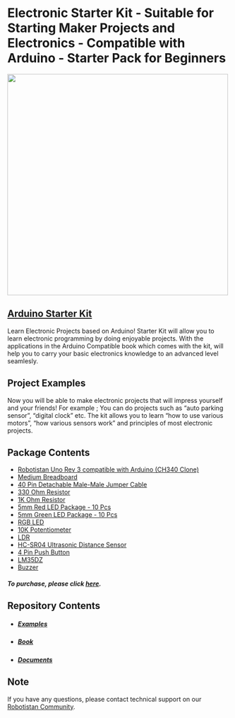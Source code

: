 # Electronic Starter Kit - Suitable for Starting Maker Projects and Electronics - Compatible with Arduino - Starter Pack for Beginners
<img src="https://user-images.githubusercontent.com/111511331/191184633-f421c224-7bd5-4bee-a150-e357950c48a1.png" width="500" height="500">




## [Arduino Starter Kit](https://shop.robotistan.com/products/electronic-starter-kit-suitable-for-starting-maker-projects-and-electronics-compatible-with-arduino-starter-pack-for-beginners "Heading link")
Learn Electronic Projects based on Arduino! Starter Kit will allow you to learn electronic programming by doing enjoyable projects. With the applications in the Arduino Compatible book which comes with the kit, will help you to carry your basic electronics knowledge to an advanced level seamlesly.

## Project Examples
Now you will be able to make electronic projects that will impress yourself and your friends! For example ; You can do projects such as “auto parking sensor”, “digital clock” etc. The kit allows you to learn “how to use various motors”, “how various sensors work” and principles of most electronic projects. 

## Package Contents

- [Robotistan Uno Rev 3 compatible with Arduino (CH340 Clone)](https://shop.robotistan.com/products/robotistan-uno-with-headers-for-arduino-with-usb-cable-usb-chip-ch340?_pos=2&_sid=8430ed98f&_ss=r "Heading Link")
- [Medium Breadboard](https://shop.robotistan.com/products/standart-size-breadboard-830-holes?_pos=2&_sid=f37302e21&_ss=r "Heading Link")
- [40 Pin Detachable Male-Male Jumper Cable](https://shop.robotistan.com/products/jumper-wires-standards-26-awg-40-pack?_pos=1&_sid=e681b5c50&_ss=r "Heading Link")
- [330 Ohm Resistor](https://www.robotistan.com/14w-330r-direnc-paketi-10-adet "Heading Link")
- [1K Ohm Resistor](https://www.robotistan.com/14w-1k-direnc-paketi-10-adet "Heading Link")
- [5mm Red LED Package - 10 Pcs](https://www.robotistan.com/5mm-kirmizi-led-paketi-10-adet "Heading Link")
- [5mm Green LED Package - 10 Pcs](https://www.robotistan.com/5mm-yesil-led-paketi-10-adet "Heading Link")
- [RGB LED](https://www.robotistan.com/5mm-seffaf-rgb-led "Heading Link")
- [10K Potentiometer](https://www.robotistan.com/10k-potansiyometre-ayarli-direnc "Heading Link")
- [LDR](https://www.robotistan.com/5mm-ldr "Heading Link")
- [HC-SR04 Ultrasonic Distance Sensor](https://www.robotistan.com/hc-sr04-ultrasonik-mesafe-sensoru "Heading Link")
- [4 Pin Push Button](https://www.robotistan.com/4-pinli-push-buton-siyah-6x6x5mm "Heading Link")
- [LM35DZ](https://www.robotistan.com/lm35 "Heading Link")
- [Buzzer](https://www.robotistan.com/buzzer "Heading Link")



##### To purchase, please click [here](https://shop.robotistan.com/products/electronic-starter-kit-suitable-for-starting-maker-projects-and-electronics-compatible-with-arduino-starter-pack-for-beginners "Heading Link").

## Repository Contents
- ##### [Examples](https://github.com/Robotistan/ArduinoProjectKit/tree/main/Examples "Heading link") 
- ##### [Book](https://github.com/Robotistan/ArduinoProjectKit/tree/main/Book "Heading link")
- ##### [Documents](https://github.com/Robotistan/ArduinoProjectKit/tree/main/Documents "Heading link")

## Note
If you have any questions, please contact technical support on our [Robotistan Community](https://community.robotistan.com/).

